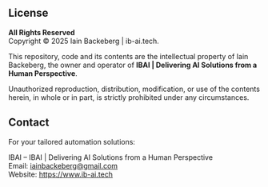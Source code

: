 ## License

**All Rights Reserved**  
Copyright © 2025 Iain Backeberg | ib-ai.tech.

This repository, code and its contents are the intellectual property of Iain Backeberg, the owner and operator of **IBAI | Delivering AI Solutions from a Human Perspective**.

Unauthorized reproduction, distribution, modification, or use of the contents herein, in whole or in part, is strictly prohibited under any circumstances.

## Contact

For your tailored automation solutions:

IBAI – IBAI | Delivering AI Solutions from a Human Perspective  
Email: iainbackeberg@gmail.com  
Website: https://www.ib-ai.tech
